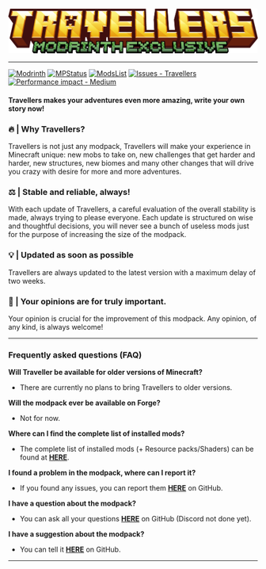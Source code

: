 ![](https://raw.githubusercontent.com/TravellersMC/Travellers/main/MODRINTH.png)

------------
[![Modrinth](https://img.shields.io/badge/Modrinth-16181c?logo=modrinth&logoColor=00AF5C)](https://modrinth.com/modpack/travellers) [![MPStatus](https://img.shields.io/badge/MPStatus-d62839?logo=task&logoColor=f5f3f4)](https://github.com/TravellersMC/Travellers/blob/main/STATUS.md) [![ModsList](https://img.shields.io/badge/ModsList-1971c2?logo=openlayers)](https://github.com/TravellersMC/Travellers/blob/main/MODSLIST.md) [![Issues - Travellers](https://img.shields.io/github/issues/TravellersMC/Travellers)](https://github.com/TravellersMC/Travellers/issues) [![Performance impact - Medium](https://img.shields.io/badge/Performance_impact-Medium-yellowgreen?logo=stackblitz)](https://github.com/TravellersMC/Travellers/blob/main/PERFORMANCE.md)
#### Travellers makes your adventures even more amazing, write your own story now!
### 🔥 | Why Travellers?
Travellers is not just any modpack, Travellers will make your experience in Minecraft unique: new mobs to take on, new challenges that get harder and harder, new structures, new biomes and many other changes that will drive you crazy with desire for more and more adventures.
### ⚖️ | Stable and reliable, always!
With each update of Travellers, a careful evaluation of the overall stability is made, always trying to please everyone. Each update is structured on wise and thoughtful decisions, you will never see a bunch of useless mods just for the purpose of increasing the size of the modpack.
### 💡 | Updated as soon as possible
Travellers are always updated to the latest version with a maximum delay of two weeks.
### 👥 | Your opinions are for truly important.
Your opinion is crucial for the improvement of this modpack. Any opinion, of any kind, is always welcome!

------------
### Frequently asked questions (FAQ)
**Will Traveller be available for older versions of Minecraft?**
- There are currently no plans to bring Travellers to older versions.

**Will the modpack ever be available on Forge?**
- Not for now.

**Where can I find the complete list of installed mods?**
- The complete list of installed mods (+ Resource packs/Shaders) can be found at [**HERE**](https://github.com/TravellersMC/Travellers/blob/main/MODSLIST.md).

**I found a problem in the modpack, where can I report it?**
- If you found any issues, you can report them [**HERE**](https://github.com/TravellersMC/Travellers/issues) on GitHub.

**I have a question about the modpack?**
- You can ask all your questions [**HERE**](https://github.com/TravellersMC/Travellers/issues) on GitHub (Discord not done yet).

**I have a suggestion about the modpack?**
- You can tell it [**HERE**](https://github.com/TravellersMCTravellers/issues) on GitHub.
------------
